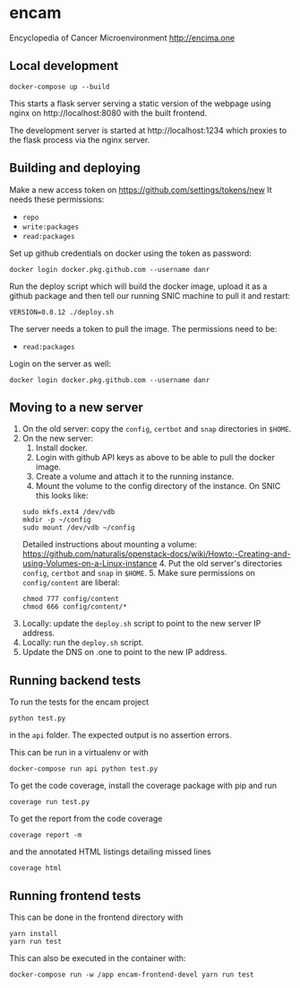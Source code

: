 # encam

Encyclopedia of Cancer Microenvironment http://encima.one

## Local development

```
docker-compose up --build
```

This starts a flask server serving a static version of the webpage using nginx
on http://localhost:8080 with the built frontend.

The development server is started at http://localhost:1234 which proxies to the
flask process via the nginx server.

## Building and deploying

Make a new access token on https://github.com/settings/tokens/new
It needs these permissions:

* `repo`
* `write:packages`
* `read:packages`

Set up github credentials on docker using the token as password:

```
docker login docker.pkg.github.com --username danr
```

Run the deploy script which will build the docker image, upload it as a
github package and then tell our running SNIC machine to pull it and restart:

```
VERSION=0.0.12 ./deploy.sh
```

The server needs a token to pull the image. The permissions need to be:

* `read:packages`

Login on the server as well:

```
docker login docker.pkg.github.com --username danr
```

## Moving to a new server

1. On the old server: copy the `config`, `certbot` and `snap` directories in `$HOME`.
2. On the new server:
    1. Install docker.
    2. Login with github API keys as above to be able to pull the docker image.
    3. Create a volume and attach it to the running instance.
    4. Mount the volume to the config directory of the instance. On SNIC this looks like:
    ```
    sudo mkfs.ext4 /dev/vdb
    mkdir -p ~/config
    sudo mount /dev/vdb ~/config
    ```
    Detailed instructions about mounting a volume: https://github.com/naturalis/openstack-docs/wiki/Howto:-Creating-and-using-Volumes-on-a-Linux-instance
    4. Put the old server's directories `config`, `certbot` and `snap` in `$HOME`.
    5. Make sure permissions on `config/content` are liberal:
    ```
    chmod 777 config/content
    chmod 666 config/content/*
    ```
3. Locally: update the `deploy.sh` script to point to the new server IP address.
4. Locally: run the `deploy.sh` script.
5. Update the DNS on .one to point to the new IP address.

## Running backend tests

To run the tests for the encam project

```
python test.py
```

in the `api` folder. The expected output is no assertion errors.

This can be run in a virtualenv or with

```
docker-compose run api python test.py
```

To get the code coverage, install the coverage package with pip and run

```
coverage run test.py
```

To get the report from the code coverage

```
coverage report -m
```

and the annotated HTML listings detailing missed lines

```
coverage html
```

## Running frontend tests

This can be done in the frontend directory with

```
yarn install
yarn run test
```

This can also be executed in the container with:

```
docker-compose run -w /app encam-frontend-devel yarn run test
```
